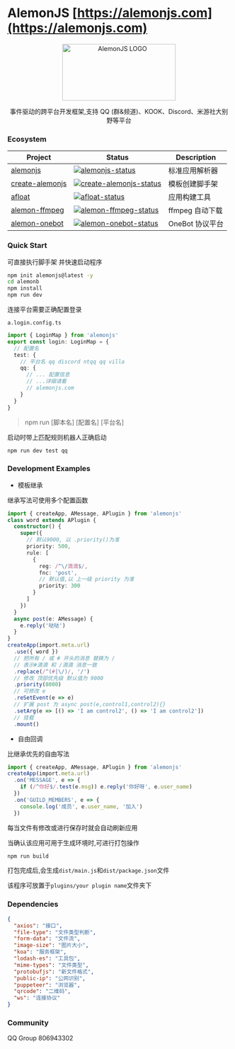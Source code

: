 # AlemonJS [https://alemonjs.com](https://alemonjs.com)

<div align="center">
  <a 
  href="https://alemonjs.com/" 
  target="_blank" 
  rel="noopener noreferrer">
  <img 
   width="256" 
   height="128"
   src="https://alemonjs.com/img/alemon.jpg" 
   alt="AlemonJS LOGO"
   >
  </a>
</div>

<div align="center">
  
事件驱动的跨平台开发框架,支持 QQ (群&频道)、KOOK、Discord、米游社大别野等平台

</div>

### Ecosystem

| Project           | Status                                               | Description     |
| ----------------- | ---------------------------------------------------- | --------------- |
| [alemonjs]        | [![alemonjs-status]][alemonjs-package]               | 标准应用解析器  |
| [create-alemonjs] | [![create-alemonjs-status]][create-alemonjs-package] | 模板创建脚手架  |
| [afloat]          | [![afloat-status]][afloat-package]                   | 应用构建工具    |
| [alemon-ffmpeg]   | [![alemon-ffmpeg-status]][alemon-ffmpeg-package]     | ffmpeg 自动下载 |
| [alemon-onebot]   | [![alemon-onebot-status]][alemon-onebot-package]     | OneBot 协议平台 |

>

[alemonjs]: https://github.com/ningmengchongshui/alemonjs
[alemonjs-status]: https://img.shields.io/npm/v/alemonjs.svg
[alemonjs-package]: https://www.npmjs.com/package/alemonjs

>

[create-alemonjs]: https://github.com/ningmengchongshui/alemonjs/tree/create-alemonjs
[create-alemonjs-status]: https://img.shields.io/npm/v/create-alemonjs.svg
[create-alemonjs-package]: https://www.npmjs.com/package/create-alemonjs

>

[afloat]: https://github.com/ningmengchongshui/alemonjs/tree/rollup
[afloat-status]: https://img.shields.io/npm/v/afloat.svg
[afloat-package]: https://www.npmjs.com/package/afloat

>

[alemon-ffmpeg]: https://github.com/kongxiangyiren/alemon-ffmpeg
[alemon-ffmpeg-status]: https://img.shields.io/npm/v/alemon-ffmpeg.svg
[alemon-ffmpeg-package]: https://www.npmjs.com/package/alemon-ffmpeg

>

[alemon-onebot]: https://github.com/ningmengchongshui/alemonjs/tree/alemon-onebot
[alemon-onebot-status]: https://img.shields.io/npm/v/alemon-onebot.svg
[alemon-onebot-package]: https://www.npmjs.com/package/alemon-onebot

### Quick Start

可直接执行脚手架 并快速启动程序

```sh
npm init alemonjs@latest -y
cd alemonb
npm install
npm run dev
```

连接平台需要正确配置登录

`a.login.config.ts`

```ts
import { LoginMap } from 'alemonjs'
export const login: LoginMap = {
  // 配置名
  test: {
    // 平台名 qq discord ntqq qq villa
    qq: {
      // ... 配置信息
      // ...详细请看
      // alemonjs.com
    }
  }
}
```

> npm run [脚本名] [配置名] [平台名]

启动时带上匹配规则机器人正确启动

```sh
npm run dev test qq
```

### Development Examples

- 模板继承

继承写法可使用多个配置函数

```ts
import { createApp, AMessage, APlugin } from 'alemonjs'
class word extends APlugin {
  constructor() {
    super({
      // 默认9000, 以 .priority()为准
      priority: 500,
      rule: [
        {
          reg: /^\/滴滴$/,
          fnc: 'post',
          // 默认值,以 上一级 priority 为准
          priority: 300
        }
      ]
    })
  }
  async post(e: AMessage) {
    e.reply('哒哒')
  }
}
createApp(import.meta.url)
  .use({ word })
  // 把所有 / 或 # 开头的消息 替换为 /
  // 表示#滴滴 和 /滴滴 消息一致
  .replace(/^(#|\/)/, '/')
  // 修改 顶部优先级 默认值为 9000
  .priority(8000)
  // 可修改 e
  .reSetEvent(e => e)
  // 扩展 post 为 async post(e,control1,control2){}
  .setArg(e => [() => 'I am control2', () => 'I am control2'])
  // 挂载
  .mount()
```

- 自由回调

比继承优先的自由写法

```ts
import { createApp, AMessage, APlugin } from 'alemonjs'
createApp(import.meta.url)
  .on('MESSAGE', e => {
    if (/^你好$/.test(e.msg)) e.reply('你好呀', e.user_name)
  })
  .on('GUILD_MEMBERS', e => {
    console.log('成员', e.user_name, '加入')
  })
```

每当文件有修改或进行保存时就会自动刷新应用

当确认该应用可用于生成环境时,可进行打包操作

```sh
npm run build
```

打包完成后,会生成`dist/main.js`和`dist/package.json`文件

该程序可放置于`plugins/your plugin name`文件夹下

### Dependencies

```json
{
  "axios": "接口",
  "file-type": "文件类型判断",
  "form-data": "文件流",
  "image-size": "图片大小",
  "koa": "服务框架",
  "lodash-es": "工具包",
  "mime-types": "文件类型",
  "protobufjs": "新文件格式",
  "public-ip": "公网识别",
  "puppeteer": "浏览器",
  "qrcode": "二维码",
  "ws": "连接协议"
}
```

### Community

QQ Group 806943302
